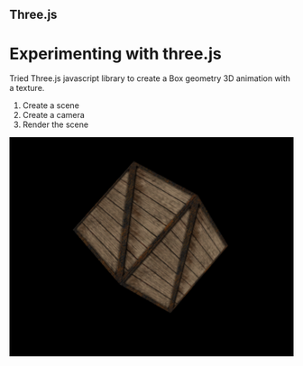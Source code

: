 ## Three.js
# Experimenting with three.js 

Tried Three.js javascript library to create a Box geometry 3D animation with a texture. 

1. Create a scene
2. Create a camera
3. Render the scene 

![](textures/cube.png)
